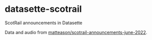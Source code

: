 # datasette-scotrail

ScotRail announcements in Datasette

Data and audio from [matteason/scotrail-announcements-june-2022](https://github.com/matteason/scotrail-announcements-june-2022).

